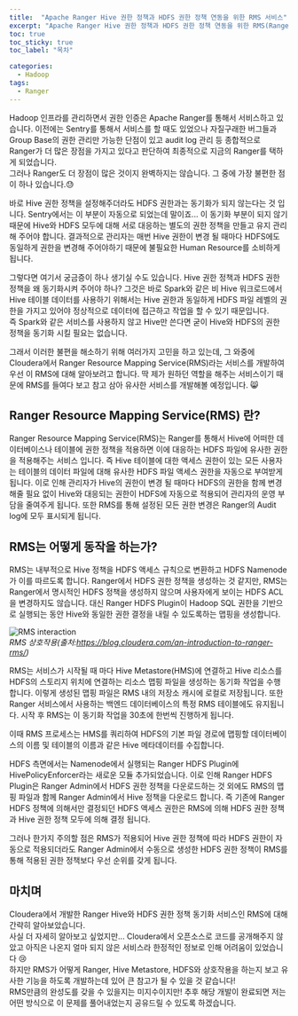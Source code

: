 ```yaml
---
title:  "Apache Ranger Hive 권한 정책과 HDFS 권한 정책 연동을 위한 RMS 서비스"
excerpt: "Apache Ranger Hive 권한 정책과 HDFS 권한 정책 연동을 위한 RMS(Ranger Resource Mapping Service)"
toc: true
toc_sticky: true
toc_label: "목차"

categories:
  - Hadoop
tags:
  - Ranger
---
```




Hadoop 인프라를 관리하면서 권한 인증은 Apache Ranger를 통해서 서비스하고 있습니다. 이전에는 Sentry를 통해서 서비스를 할 때도 있었으나 자질구래한 버그들과 Group Base의 권한 관리만 가능한 단점이 있고 audit log 관리 등 종합적으로 Ranger가 더 많은 장점을 가지고 있다고 판단하여 최종적으로 지금의 Ranger를 택하게 되었습니다.  
그러나 Ranger도 더 장점이 많은 것이지 완벽하지는 않습니다. 그 중에 가장 불편한 점이 하나 있습니다.:sweat:  

바로 Hive 권한 정책을 설정해주더라도 HDFS 권한과는 동기화가 되지 않는다는 것 입니다. Sentry에서는 이 부분이 자동으로 되었는데 말이죠... 이 동기화 부분이 되지 않기 때문에 Hive와 HDFS 모두에 대해 서로 대응하는 별도의 권한 정책을 만들고 유지 관리해 주어야 합니다. 결과적으로 관리자는 매번 Hive 권한이 변경 될 때마다 HDFS에도 동일하게 권한을 변경해 주어야하기 때문에 불필요한 Human Resource를 소비하게 됩니다.

그렇다면 여기서 궁금증이 하나 생기실 수도 있습니다. Hive 권한 정책과 HDFS 권한 정책을 왜 동기화시켜 주어야 하나?
그것은 바로 Spark와 같은 비 Hive 워크로드에서 Hive 테이블 데이터를 사용하기 위해서는 Hive 권한과 동일하게 HDFS 파일 레벨의 권한을 가지고 있어야 정상적으로 데이터에 접근하고 작업을 할 수 있기 때문입니다.  
즉 Spark와 같은 서비스를 사용하지 않고 Hive만 쓴다면 굳이 Hive와 HDFS의 권한 정책을 동기화 시킬 필요는 없습니다.

그래서 이러한 불편을 해소하기 위해 여러가지 고민을 하고 있는데, 그 와중에 Cloudera에서 Ranger Resource Mapping Service(RMS)라는 서비스를 개발하여 우선 이 RMS에 대해 알아보려고 합니다. 딱 제가 원하던 역할을 해주는 서비스이기 때문에 RMS를 들여다 보고 참고 삼아 유사한 서비스를 개발해볼 예정입니다. :smile_cat: 

## Ranger Resource Mapping Service(RMS) 란?

Ranger Resource Mapping Service(RMS)는 Ranger를 통해서 Hive에 어떠한 데이터베이스나 테이블에 권한 정책을 적용하면 이에 대응하는 HDFS 파일에 유사한 권한을 적용해주는 서비스 입니다. 즉 Hive 테이블에 대한 액세스 권한이 있는 모든 사용자는 테이블의 데이터 파일에 대해 유사한 HDFS 파일 액세스 권한을 자동으로 부여받게 됩니다. 이로 인해 관리자가 Hive의 권한이 변경 될 때마다 HDFS의 권한을 함께 변경해줄 필요 없이 Hive와 대응되는 권한이 HDFS에 자동으로 적용되어 관리자의 운영 부담을 줄여주게 됩니다. 또한 RMS를 통해 설정된 모든 권한 변경은 Ranger의 Audit log에 모두 표시되게 됩니다.
  



## RMS는 어떻게 동작을 하는가?

RMS는 내부적으로 Hive 정책을 HDFS 액세스 규칙으로 변환하고 HDFS Namenode 가 이를 따르도록 합니다. Ranger에서 HDFS 권한 정책을 생성하는 것 같지만, RMS는 Ranger에서 명시적인 HDFS 정책을 생성하지 않으며 사용자에게 보이는 HDFS ACL을 변경하지도 않습니다. 대신 Ranger HDFS Plugin이 Hadoop SQL 권한을 기반으로 실행되는 동안 Hive와 동일한 권한 결정을 내릴 수 있도록하는 맵핑을 생성합니다.

![RMS interaction](https://drive.google.com/uc?export=view&id=1pxUeDLfhtsuvXlos89iKeMYeKx8FjWk2)  
    *RMS 상호작용(출처:https://blog.cloudera.com/an-introduction-to-ranger-rms/)*


RMS는 서비스가 시작될 때 마다 Hive Metastore(HMS)에 연결하고 Hive 리소스를 HDFS의 스토리지 위치에 연결하는 리소스 맵핑 파일을 생성하는 동기화 작업을 수행 합니다. 이렇게 생성된 맵핑 파일은 RMS 내의 저장소 캐시에 로컬로 저장됩니다. 또한 Ranger 서비스에서 사용하는 백엔드 데이터베이스의 특정 RMS 테이블에도 유지됩니다. 시작 후 RMS는 이 동기화 작업을 30초에 한번씩 진행하게 됩니다.

이때 RMS 프로세스는 HMS를 쿼리하여 HDFS의 기본 파일 경로에 맵핑할 데이터베이스의 이름 및 테이블의 이름과 같은 Hive 메타데이터를 수집합니다. 

HDFS 측면에서는 Namenode에서 실행되는 Ranger HDFS Plugin에 HivePolicyEnforcer라는 새로운 모듈 추가되었습니다. 이로 인해 Ranger HDFS Plugin은 Ranger Admin에서 HDFS 권한 정책을 다운로드하는 것 외에도 RMS의 맵핑 파일과 함께 Ranger Admin에서 Hive 정책을 다운로드 합니다. 즉 기존에 Ranger HDFS 정책에 의해서만 결정되던 HDFS 액세스 권한은 RMS에 의해 HDFS 권한 정책과 Hive 권한 정책 모두에 의해 결정 됩니다.

그러나 한가지 주의할 점은 RMS가 적용되어 Hive 권한 정책에 따라 HDFS 권한이 자동으로 적용되더라도 Ranger Admin에서 수동으로 생성한 HDFS 권한 정책이 RMS를 통해 적용된 권한 정책보다 우선 순위를 갖게 됩니다.


## 마치며

Cloudera에서 개발한 Ranger Hive와 HDFS 권한 정책 동기화 서비스인 RMS에 대해 간략히 알아보았습니다.   
사실 더 자세히 알아보고 싶었지만... Cloudera에서 오픈소스로 코드를 공개해주지 않았고 아직은 나온지 얼마 되지 않은 서비스라 한정적인 정보로 인해 어려움이 있었습니다 :cry:  
하지만 RMS가 어떻게 Ranger, Hive Metastore, HDFS와 상호작용을 하는지 보고 유사한 기능을 하도록 개발하는데 있어 큰 참고가 될 수 있을 것 같습니다!  
RMS만큼의 완성도를 갖을 수 있을지는 미지수이지만! 추후 해당 개발이 완료되면 저는 어떤 방식으로 이 문제를 풀어내었는지 공유드릴 수 있도록 하겠습니다.
